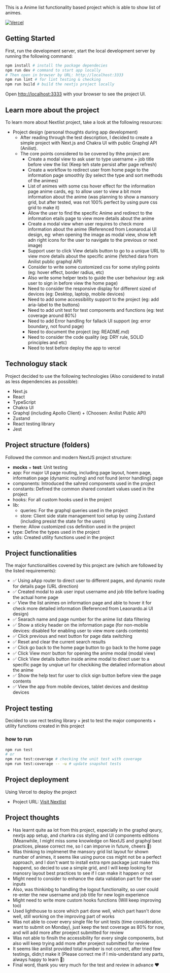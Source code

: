 This is a Anime list functionality based project which is able to show list of animes.

[![Vercel](https://vercel.com/button)](https://vercel.com/DamengRandom/nextlist)

## Getting Started

First, run the development server, start the local development server by running the following command:

```bash
npm install # install the package dependecies
npm run dev # command to start app locally
# Then open in browser by URL: http://localhost:3333
npm run lint # for lint testing & checking
npm run build # build the nextjs project locally
```

Open [http://localhost:3333](http://localhost:3333) with your browser to see the project UI.

## Learn more about the project

To learn more about Nextlist project, take a look at the following resources:

- Project design (personal thoughts during app development)
  - After reading through the test description, I decided to create a simple project with Next.js and Chakra UI with public Graphql API (Anilist).
  - The core points considered to be covered by thhe project are:
    - Create a modal view to ask user to type username + job title before view the list (Keep teh state persist after page refresh)
    - Create a workflow to redirect user from home page to the information page smoothly (by select the type and sort methods of the animes)
    - List of animes with some css hover effect for the information page anime cards, eg: to allow user to view a bit more information about the anime (was planning to show a mansory grid, but after tested, was not 100% perfect by using pure css grid to make it)
    - Allow the user to find the specific Anime and redirect to the information etails page to view more details about the anime
    - Create a modal view when user requires to check more information about the anime (Referenced from Leonarod.ai UI design, eg: when opening the image as modal view, show left adn right icons for the user to navigate to the previous or next image)
    - Support user to click View details button to go to a unique URL to view more details about the specific anime (fetched dara from Anilist public graphql API)
    - Consider to write some customized css for some styling points (eg: hover effect, border radius, etc)
    - Also write some helper texts to guide the user behaviour (eg: ask user to sign in before view the home page)
    - Need to consider the responsive display for different sized of devices (eg: Desktop, laptoip, mobile devices)
    - Need to add some accessibility support to the project (eg: add aria-label to the buttons)
    - Need to add unit test for test components and functions (eg: test coverage around 80%)
    - Need to add Error handling for fallack UI support (eg: error boundary, not found page)
    - Need to document the project (eg: README.md)
    - Need to consider the code quality (eg: DRY rule, SOLID principles and etc)
    - Need to test before deploy the app to vercel


## Technologuy stack

Project decided to use the following technologies (Also considered to install as less dependencies as possible):

  - Next.js
  - React
  - TypeScript
  - Chakra UI
  - Graphql (including Apollo Client) + (Choosen: Anilist Public API)
  - Zustand
  - React testing library
  - Jest


## Project structure (folders)

Followed the common and modern NextJS project structure:

  - __mocks__ + __test__: Unit testing
  - app: For major UI page routing, including page layout, hoem page, information page (dynamic routing) and not found (error handling) page
  - components: Introduced the sahred components used in the project
  - constants: Defined the common shared constant values used in the project
  - hooks: For all custom hooks used in the project
  - lib:
    - queries: For the graphql queries used in the project
    - store: Client side state management tool setup by using Zustand (including presist the state for the users)
  - theme: Allow customized css definition used in the project
  - type: Define the types used in the project
  - utils: Created utility functions used in the project


## Project functionalities

The major functionalities covered by this project are (which are followed by the listed requirements):

  - ✅ Using aApp router to direct user to different pages, and dynamic route for details page (URL direction)
  - ✅ Created modal to ask user input username and job title before loading the actual home page 
  - ✅ View the list animes on information page and able to hover it for check more detailed information (Referenced from Leaonardo.ai UI design)
  - ✅ Searach name and page number for the anime list data filtering
  - ✅ Show a sticky header on the information page (for non-mobile devices: disabled for enabling user to view more cards contents)
  - ✅ Click previous and next button for page data switching
  - ✅ Reset and clear the current search results
  - ✅ Click go back to the home page button to go back to the home page
  - ✅ Click View morr button for opening the anime modal (modal view)
  - ✅ Click View details button inside anime modal to direct user to a specific page by unqiue url for checkiking the detailed information about the anime
  - ✅ Show the help text for user to click sign button before view the page contents
  - ✅ View the app from mobile devices, tablet devices and desktop devices


## Project testing

Decided to use rect testing library + jest to test the major components + utility functions created in this project

### how to run

```bash
npm run test
# or
npm run test:coverage # checking the unit test with coverage
npm run test:coverage -- -u # update snapshot tests
```


## Project deployment

Using Vercel to deploy the project

  - Project URL: [Visit Nextlist](https://nextlist-cyan.vercel.app/)

## Project thoughts
  - Has learnt quite aa lot from this project, especially in the graphql qeury, nextjs app setup, and charkra css styling and UI components editions (Meanwhile, I might miss some knowledge on NextJS and graphql best practices, please correct me, so I can imporve in future, cheers 🍺)
  - Was thinking to implmenet the mansory grid list layout for shown number of animes, it seems like using purce css might not be a perfect approach, and I don't want to install extra npm package just make this happend, so decied to use a simple grid, and I will keep looking for manosry layout best practices to see if I can make it happen or not
  - Might need to consider to enhance the data validation part for the user inputs
  - Also, was thinkinbg to handling the logout functionality, so user could re-enter the new username and job title for new login experience
  - Might need to write more custom hooks functions (Will keep improving too)
  - Used lighthouse to score which part done well, which part hasn't done well, still working on the improving part of works
  - Was not able to cover every single file for unit tests (time consideration, want to submit on Monday), just keep the test coverage as 80% for now, and will add more after proeject submitted for review
  - Was not able to finsih the accessibility for every single components, but also will keep trying add more after proeject submitted for review
  - It seems like anilist provided total number is not correct, after tried few testings, didn;t make it (Please correct me if I mis-understand any parts, always happy to learn 🤗)
  - Final word, thank you very much for the test and review in advance ❤️
